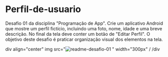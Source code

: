 # Perfil-de-usuario
Desafio 01 da disciplina "Programação de App".
Crie um aplicativo Android que mostre um perfil fictício, incluindo uma foto, nome, idade e uma breve descrição.
No final da tela deve conter um botão de "Editar Perfil". O objetivo deste desafio é praticar organização visual dos elementos na tela.


div align="center"
img src="![readme-desafio-01](https://github.com/nathaliabrazk/Perfil-de-usuario/assets/111463766/4f1887e6-d10b-4a24-b41e-4127916b8199)
" width="300px" /
/div

